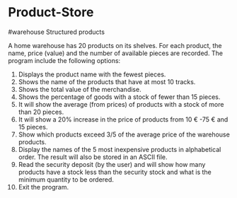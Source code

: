 # Product-Store

#warehouse
Structured products

A home warehouse has 20 products on its shelves. For each product, the name, price (value) and the number of available pieces are recorded.
The program include the following options:
1. Displays the product name with the fewest pieces.
2. Shows the name of the products that have at most 10 tracks.
3. Shows the total value of the merchandise.
4. Shows the percentage of goods with a stock of fewer than 15 pieces.
5. It will show the average (from prices) of products with a stock of more than 20 pieces.
6. It will show a 20% increase in the price of products from 10 € -75 € and 15 pieces.
7. Show which products exceed 3/5 of the average price of the warehouse products.
8. Display the names of the 5 most inexpensive products in alphabetical order. The result will also be stored in an ASCII file.
9. Read the security deposit (by the user) and will show how many products have a stock less than the security stock and what is the minimum quantity to be ordered.
10. Exit the program.
